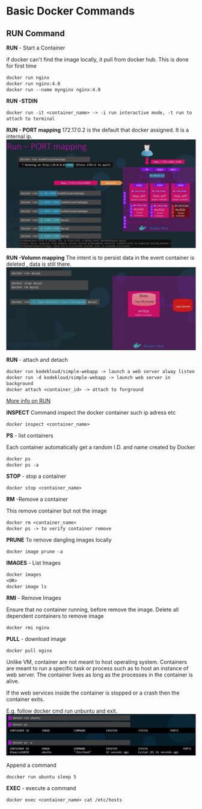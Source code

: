 # Basic Docker Commands

## RUN Command

<b>RUN</b> - Start a Container

if docker can't find the image locally, it pull from docker hub. This is done for first time
```
docker run nginx
docker run nginx:4.0 
docker run --name mynginx nginx:4.0
```

<b>RUN -STDIN</b>
```
docker run -it <container_name> -> -i run interactive mode, -t run to attach to terminal
```

<b>RUN - PORT mapping</b>
172.17.0.2 is the default that docker assigned. It is a internal ip.
![sc2](../imgs/sc2.JPG)

<b>RUN -Volumn mapping</b>
The intent is to persist data in the event container is deleted , data is still there.
![sc3.jpg](../imgs/sc3.JPG)

<b>RUN</b> - attach and detach
```
docker run kodekloud/simple-webapp -> launch a web server alway listen
docker run -d kodekloud/simple-webapp -> launch web server in background 
docker attach <container_id> -> attach to forground

```
[More info on RUN](https://docs.docker.com/engine/reference/commandline/run/)

<b>INSPECT</b>
Command inspect the docker container such ip adress etc
```
docker inspect <container_name>
```

<b>PS</b> - list containers

Each container automatically get a random I.D. and name created by Docker
```
docker ps
docker ps -a
```

<b>STOP</b> - stop a container
```
docker stop <container_name>
```

<b>RM</b> -Remove a container

This remove container but not the image
```
docker rm <container_name>
docker ps -> to verify container remove
```

<b>PRUNE</b>
To remove dangling images locally
```
docker image prune -a
```

<b>IMAGES</b> - List Images
```
docker images
<OR>
docker image ls
```

<b>RMI</b> - Remove Images

Ensure that no container running, before remove the image. Delete all dependent containers to remove image
```
docker rmi nginx
```

<b>PULL</b> - download image
```
docker pull nginx
```

Unlike VM, container are not meant to host operating system. Containers are meant to run a specific task or process such as to host an instance of web server. The container lives as long as the processes in the container is alive.

If the web services inside the container is stopped or a crash then the container exits.

 E.g. follow docker cmd run unbuntu and exit.
![sc1](../imgs/sc1.JPG)

Append a command 
```
doccker run ubuntu sleep 5
```

<b>EXEC</b> - execute a command
```
docker exec <container_name> cat /etc/hosts
```